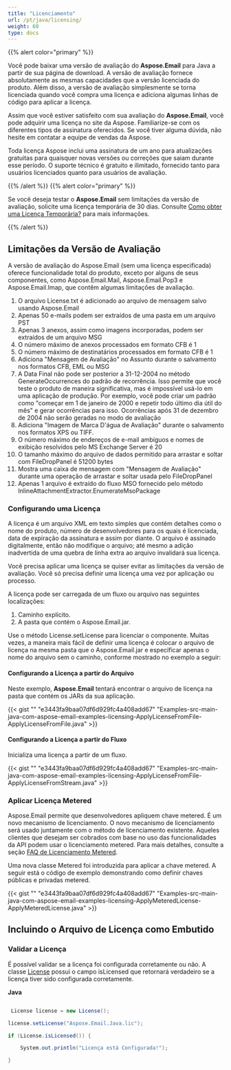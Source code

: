 ```yaml
---
title: "Licenciamento"
url: /pt/java/licensing/
weight: 60
type: docs
---
```


{{% alert color="primary" %}} 

Você pode baixar uma versão de avaliação do **Aspose.Email** para Java a partir de sua página de download. A versão de avaliação fornece absolutamente as mesmas capacidades que a versão licenciada do produto. Além disso, a versão de avaliação simplesmente se torna licenciada quando você compra uma licença e adiciona algumas linhas de código para aplicar a licença.

Assim que você estiver satisfeito com sua avaliação do **Aspose.Email**, você pode adquirir uma licença no site da Aspose. Familiarize-se com os diferentes tipos de assinatura oferecidos. Se você tiver alguma dúvida, não hesite em contatar a equipe de vendas da Aspose.

Toda licença Aspose inclui uma assinatura de um ano para atualizações gratuitas para quaisquer novas versões ou correções que saiam durante esse período. O suporte técnico é gratuito e ilimitado, fornecido tanto para usuários licenciados quanto para usuários de avaliação.

{{% /alert %}} {{% alert color="primary" %}} 

Se você deseja testar o **Aspose.Email** sem limitações da versão de avaliação, solicite uma licença temporária de 30 dias. Consulte [Como obter uma Licença Temporária?](https://purchase.aspose.com/temporary-license) para mais informações.

{{% /alert %}} 
## **Limitações da Versão de Avaliação**
A versão de avaliação do Aspose.Email (sem uma licença especificada) oferece funcionalidade total do produto, exceto por alguns de seus componentes, como Aspose.Email.Mail, Aspose.Email.Pop3 e Aspose.Email.Imap, que contêm algumas limitações de avaliação.

1. O arquivo License.txt é adicionado ao arquivo de mensagem salvo usando Aspose.Email
2. Apenas 50 e-mails podem ser extraídos de uma pasta em um arquivo PST
3. Apenas 3 anexos, assim como imagens incorporadas, podem ser extraídos de um arquivo MSG
4. O número máximo de anexos processados em formato CFB é 1
5. O número máximo de destinatários processados em formato CFB é 1
6. Adiciona "Mensagem de Avaliação" no Assunto durante o salvamento nos formatos CFB, EML ou MSG
7. A Data Final não pode ser posterior a 31-12-2004 no método GenerateOccurrences do padrão de recorrência. Isso permite que você teste o produto de maneira significativa, mas é impossível usá-lo em uma aplicação de produção. Por exemplo, você pode criar um padrão como "começar em 1 de janeiro de 2000 e repetir todo último dia útil do mês" e gerar ocorrências para isso. Ocorrências após 31 de dezembro de 2004 não serão geradas no modo de avaliação
8. Adiciona "Imagem de Marca D'água de Avaliação" durante o salvamento nos formatos XPS ou TIFF.
9. O número máximo de endereços de e-mail ambíguos e nomes de exibição resolvidos pelo MS Exchange Server é 20
10. O tamanho máximo do arquivo de dados permitido para arrastar e soltar com FileDropPanel é 51200 bytes
11. Mostra uma caixa de mensagem com "Mensagem de Avaliação" durante uma operação de arrastar e soltar usada pelo FileDropPanel
12. Apenas 1 arquivo é extraído do fluxo MSO fornecido pelo método InlineAttachmentExtractor.EnumerateMsoPackage
### **Configurando uma Licença**
A licença é um arquivo XML em texto simples que contém detalhes como o nome do produto, número de desenvolvedores para os quais é licenciada, data de expiração da assinatura e assim por diante. O arquivo é assinado digitalmente, então não modifique o arquivo; até mesmo a adição inadvertida de uma quebra de linha extra ao arquivo invalidará sua licença.

Você precisa aplicar uma licença se quiser evitar as limitações da versão de avaliação. Você só precisa definir uma licença uma vez por aplicação ou processo.

A licença pode ser carregada de um fluxo ou arquivo nas seguintes localizações:

1. Caminho explícito.
2. A pasta que contém o Aspose.Email.jar.

Use o método License.setLicense para licenciar o componente. Muitas vezes, a maneira mais fácil de definir uma licença é colocar o arquivo de licença na mesma pasta que o Aspose.Email.jar e especificar apenas o nome do arquivo sem o caminho, conforme mostrado no exemplo a seguir:
#### **Configurando a Licença a partir do Arquivo**
Neste exemplo, **Aspose.Email** tentará encontrar o arquivo de licença na pasta que contém os JARs da sua aplicação.

{{< gist "" "e3443fa9baa07df6d929fc4a408add67" "Examples-src-main-java-com-aspose-email-examples-licensing-ApplyLicenseFromFile-ApplyLicenseFromFile.java" >}}
#### **Configurando a Licença a partir do Fluxo**
Inicializa uma licença a partir de um fluxo.

{{< gist "" "e3443fa9baa07df6d929fc4a408add67" "Examples-src-main-java-com-aspose-email-examples-licensing-ApplyLicenseFromFile-ApplyLicenseFromStream.java" >}}
### **Aplicar Licença Metered**
Aspose.Email permite que desenvolvedores apliquem chave metered. É um novo mecanismo de licenciamento. O novo mecanismo de licenciamento será usado juntamente com o método de licenciamento existente. Aqueles clientes que desejam ser cobrados com base no uso das funcionalidades da API podem usar o licenciamento metered. Para mais detalhes, consulte a seção [FAQ de Licenciamento Metered](https://purchase.aspose.com/faqs/licensing/metered).

Uma nova classe Metered foi introduzida para aplicar a chave metered. A seguir está o código de exemplo demonstrando como definir chaves públicas e privadas metered.

{{< gist "" "e3443fa9baa07df6d929fc4a408add67" "Examples-src-main-java-com-aspose-email-examples-licensing-ApplyMeteredLicense-ApplyMeteredLicense.java" >}}
## **Incluindo o Arquivo de Licença como Embutido**
### **Validar a Licença**
É possível validar se a licença foi configurada corretamente ou não. A classe [License](http://www.aspose.com/api/java/email/com.aspose.email/classes/License) possui o campo isLicensed que retornará verdadeiro se a licença tiver sido configurada corretamente.

**Java**

``` cs

 License license = new License();

license.setLicense("Aspose.Email.Java.lic");

if (License.isLicensed()) {

    System.out.println("Licença está Configurada!");

}

```